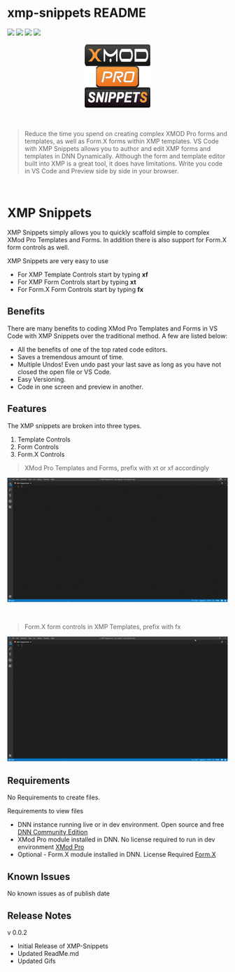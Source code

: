 # xmp-snippets README


[![](https://vsmarketplacebadge.apphb.com/version-short/SteveKrantzman.xmp-snippets.svg)](https://marketplace.visualstudio.com/items?itemName-SteveKrantzman.xmp-snippets) 
[![](https://vsmarketplacebadge.apphb.com/downloads-short/SteveKrantzman.xmp-snippets.svg)](https://marketplace.visualstudio.com/items?itemName-SteveKrantzman.xmp-snippets) 
[![](https://vsmarketplacebadge.apphb.com/rating-short/SteveKrantzman.xmp-snippets.svg)](https://marketplace.visualstudio.com/items?itemName-SteveKrantzman.xmp-snippets) 
[![](https://img.shields.io/badge/Dev--Community-XMP-orange.svg)](https://www.dnndev.com)




<p align="center"><img src="https://raw.githubusercontent.com/skrantzman/XMP-Snippets/master/XMP_Snippets_Logo.png" width="150" height="150" alt="XMP Snippets Logo"></p>
<br />

> Reduce the time you spend on creating complex XMOD Pro forms and templates, as well as Form.X forms within XMP templates.  VS Code with XMP Snippets allows you to author and edit XMP forms and templates in DNN Dynamically. Although the form and template editor built into XMP is a great tool, it does have limitations. Write you code in VS Code and Preview side by side in your browser.

<br />

# XMP Snippets

XMP Snippets simply allows you to quickly scaffold simple to complex XMod Pro Templates and Forms. In addition there is also support for Form.X form controls as well.

XMP Snippets are very easy to use

* For XMP Template Controls start by typing __xf__
* For XMP Form Controls start by typing __xt__
* For Form.X Form Controls start by typing __fx__

## Benefits
There are many benefits to coding XMod Pro Templates and Forms in VS Code with XMP Snippets over the traditional method. A few are listed below:

* All the benefits of one of the top rated code editors.
* Saves a tremendous amount of time.
* Multiple Undos! Even undo past your last save as long as you have not closed the open file or VS Code.
* Easy Versioning.
* Code in one screen and preview in another.


## Features

The XMP snippets are broken into three types.
1. Template Controls
2. Form Controls
3. Form.X Controls
    
> XMod Pro Templates and Forms, prefix with xt or xf accordingly

<p align="center"><img src="https://raw.githubusercontent.com/skrantzman/XMP-Snippets/master/XMP_Snippets%20XMP_Features.gif"   alt="XMP Snippets XMP Features Animated GIF"></p>

<br />

> Form.X form controls in XMP Templates, prefix with fx

<p align="center"><img src="https://raw.githubusercontent.com/skrantzman/XMP-Snippets/master/XMP_Snippets_FormX_Features.gif"   alt="XMP Snippets Form.X Features Animated GIF"></p>

## Requirements

No Requirements to create files.

Requirements to view files
* DNN instance running live or in dev environment. Open source and free [DNN Community Edition](https://www.dnnsoftware.com/community  "DNN Software Community Edition Page")
* XMod Pro module installed in DNN. No license required to run in dev environment [XMod Pro](https://www.dnndev.com  "XMod Pro Home Page")
* Optional - Form.X module installed in DNN. License Required [Form.X](http://reflectmediagroup.com/Products/XMod-Pro-Plugins/Details/prodid/18 "Form.X Home Page")

## Known Issues

No known issues as of publish date

## Release Notes

v 0.0.2 
* Initial Release of XMP-Snippets
* Updated ReadMe.md
* Updated Gifs



